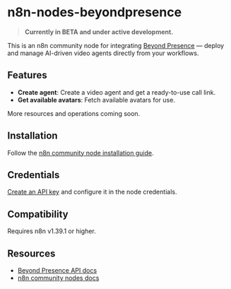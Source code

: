 # n8n-nodes-beyondpresence

> **Currently in BETA and under active development.**

This is an n8n community node for integrating [Beyond Presence](https://docs.bey.dev) — deploy and manage AI-driven video agents directly from your workflows.

## Features

- **Create agent**: Create a video agent and get a ready-to-use call link.
- **Get available avatars**: Fetch available avatars for use.

More resources and operations coming soon.

## Installation

Follow the [n8n community node installation guide](https://docs.n8n.io/integrations/community-nodes/installation).

## Credentials

[Create an API key](https://docs.bey.dev/api-key) and configure it in the node credentials.

## Compatibility

Requires n8n v1.39.1 or higher.

## Resources

- [Beyond Presence API docs](https://docs.bey.dev)
- [n8n community nodes docs](https://docs.n8n.io/integrations)
